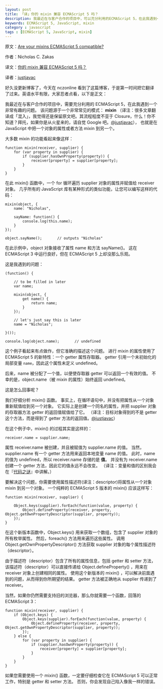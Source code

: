 ```yaml
---
layout: post
title: 「译」你的 mixin 兼容 ECMAScript 5 吗？
description: 我最近在与客户合作的项目中，可以充分利用的ECMAScript 5，在此我遇到一个非常有趣的问题。该问题源于一个非常常见的模式： mixin，也就是在 JavaScript 中把一个对象的属性（包括方法） mixin 到另一个。
keywords: ECMAScript 5, JavaScript, mixin
category : javascript
tags : [ECMAScript 5, JavaScript, mixin]
---
```


原文：[Are your mixins ECMAScript 5 compatible?](http://www.nczonline.net/blog/2012/12/11/are-your-mixins-ecmascript-5-compatible/)

作者：Nicholas C. Zakas

译文：[你的 mixin 兼容 ECMAScript 5 吗？](http://justjavac.com/javascript/2012/12/11/are-your-mixins-ecmascript-5-compatible.html)

译者：[justjavac](http://justjavac.com)

好久没更新博客了，今天在 nczonline 看到了这篇博客，于是第一时间把它翻译了过来。英语水平有限，大家忍者点看，以下是正文：

我最近在与客户合作的项目中，需要充分利用的 ECMAScript 5，在此我遇到一个非常有趣的问题。
该问题源于一个非常常见的模式： **mixin** （译注：很多文章翻译成「混入」，我觉得还是保留原文吧。其流程程度不亚于 Closure，什么！你不知道？拜托，如果你是从火星来的，请自觉 Google 吧。[@justjavac](http://justjavac.com)），
也就是在 JavaScript 中把一个对象的属性或者方法 mixin 到另一个。

大多数 mixin 的功能看起来像这样：

    function mixin(receiver, supplier) {
        for (var property in supplier) {
            if (supplier.hasOwnProperty(property)) {
                receiver[property] = supplier[property];
            }
        }
    }

在此 mixin() 函数中，一个 for 循环遍历 supplier 对象的属性并赋值给 receiver 对象。
几乎所有的 JavaScript 库有某种形式的类似功能，让您可以编写这样的代码：

    mixin(object, {
        name: "Nicholas",

        sayName: function() {
            console.log(this.name);
        }
    });

    object.sayName();       // outputs "Nicholas"

在此示例中，object 对象接收了属性 name 和方法 sayName()。
这在 ECMAScript 3 中运行良好，但在 ECMAScript 5 上却没那么乐观。

这是我遇到的问题：

    (function() {

        // to be filled in later
        var name;

        mixin(object, {
            get name() {
                return name;
            }
        });

        // let's just say this is later
        name = "Nicholas";

    }());

    console.log(object.name);       // undefined
    
这个例子看起来有点做作，但它准确的描述这个问题。
进行 mixin 的属性使用了 ECMAScript 5 的新特性：一个 getter 属性存取器。
getter 引用一个未初始化的局部变量 `name`，因此这个属性未定义 undefined。

后来，name 被分配了一个值，以便使存取器 getter 可以返回一个有效的值。
不幸的是，object.name（被 mixin 的属性）始终返回 undefined。

这是怎么回事呢？

我们仔细分析 mixin() 函数。
事实上，在循环语句中，并没有把属性从一个对象重新赋值给到另一个对象。
它实际上是创建一个同名的属性，并把 supplier 对象的存取器方法 getter 的返回值赋值给了它。
（译注：目标对象得到的不是 getter 这个方法，而是得到了 getter 方法的返回值。[@justjavac](http://justjavac.com)）

在这个例子中，mixin() 的过程其实是这样的：

    receiver.name = supplier.name;

属性 receiver.name 被创建，并且被赋值为 supplier.name 的值。
当然，supplier.name 有一个 getter 方法用来返回本地变量 name 的值。
此时，name 的值为 undefined，所以 receiver.name 存储的是 **值**。
并没有为 receiver.name 创建一个 getter 方法，因此它的值永远不会改变。
（译注：变量和值的区别我会在『[代码之谜](http://justjavac.com/codepuzzle/2012/09/25/codepuzzle-introduction.html)』中讲解。）

要解决这个问题，你需要使用属性描述符(译注：descriptor)将属性从一个对象 mixin 到另一个对象。
一个纯粹的 ECMAScript 5 版本的 mixin() 应该这样写：

    function mixin(receiver, supplier) {

        Object.keys(supplier).forEach(function(value, property) {
            Object.defineProperty(receiver, property, Object.getOwnPropertyDescriptor(supplier, property));
        });
    }

在这个新版本函数中，Object.keys() 用来获取一个数组，包含了 supplier 对象的所有枚举属性。
然后，foreach() 方法用来遍历这些属性。
调用 Object.getOwnPropertyDescriptor() 方法获取 supplier 对象的每个属性描述符（descriptor）。

由于描述符（descriptor）包含了所有的属性信息，包括 getter 和 setter 方法，
该描述符（descriptor）可以直接传递给 Object.defineProperty() ，用来在 receiver 对象上创建相同的属性。
使用这个新版本的 mixin() ，可以解决前面遇到的问题，从而得到你所期望的结果。
getter 方法被正确地从 supplier 传递到了 receiver。

当然，如果你仍然需要支持旧的浏览器，那么你就需要一个函数，回落的 ECMAScript 3：

    function mixin(receiver, supplier) {
        if (Object.keys) {
            Object.keys(supplier).forEach(function(value, property) {
                Object.defineProperty(receiver, property, Object.getOwnPropertyDescriptor(supplier, property));
            });
        } else {
            for (var property in supplier) {
                if (supplier.hasOwnProperty(property)) {
                    receiver[property] = supplier[property];
                }
            }
        }
    }

如果您需要使用一个 mixin() 函数，一定要仔细检查它在 ECMAScript 5 可以正常工作，特别是 getter 和 setter 方法。
否则，你会发现自己陷入像我一样的错误。